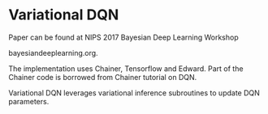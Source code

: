 # Variational DQN
Paper can be found at NIPS 2017 Bayesian Deep Learning Workshop 

bayesiandeeplearning.org. 

The implementation uses Chainer, Tensorflow and Edward. Part of the Chainer code is borrowed from Chainer tutorial on DQN.

Variational DQN leverages variational inference subroutines to update DQN parameters.
